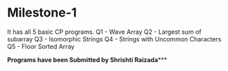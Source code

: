 # Milestone-1
It has all 5 basic CP programs. 
Q1 - Wave Array
Q2 - Largest sum of subarray
Q3 - Isomorphic Strings
Q4 - Strings with Uncommon Characters
Q5 - Floor Sorted Array

********Programs have been Submitted by Shrishti Raizada***********
